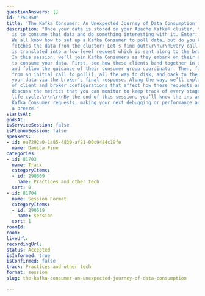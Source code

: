 ```yaml
---
questionAnswers: []
id: '751350'
title: 'The Kafka Consumer: An Unexpected Journey of Data Consumption'
description: "Once your data is stored on your Apache Kafka® cluster, the next step
  is to consume that data and do something interesting with it. Enter: Kafka Consumers.
  We all know how to set up a Kafka Consumer to poll data… but do you know how a consumer
  fetches the data from the cluster? Let’s find out!\r\n\r\nEvery call to consumer.poll()
  is translated into a low-level request which is sent along to the brokers for fulfillment.
  In this session, we’ll join Kafka Consumers as they embark on their epic adventure
  to consume your data. First, see how these clients band together in a single fellowship
  and follow the guidance of their consumer group coordinator. Then, follow a request
  from an initial call to poll(), all the way to disk, and back to the client with
  your data via the broker’s final response. Along the way, we’ll explore a number
  of client and broker configurations that affect how these requests are handled and
  discuss the metrics that you can monitor to keep track of every stage of the consumer
  life cycle.\r\n\r\nBy the end of this session, you’ll know the ins and outs of your
  Kafka Consumer requests, making your next debugging or performance analysis session
  a breeze."
startsAt:
endsAt:
isServiceSession: false
isPlenumSession: false
speakers:
- id: ea7292a0-1a85-4830-af21-00c9484c19fe
  name: Danica Fine
categories:
- id: 81703
  name: Track
  categoryItems:
  - id: 290609
    name: Practices and other tech
  sort: 0
- id: 81704
  name: Session Format
  categoryItems:
  - id: 290619
    name: session
  sort: 1
roomId:
room:
liveUrl:
recordingUrl:
status: Accepted
isInformed: true
isConfirmed: false
track: Practices and other tech
format: session
slug: the-kafka-consumer-an-unexpected-journey-of-data-consumption

---
```

